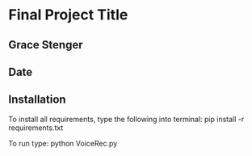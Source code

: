 # Final Project Title
## Grace Stenger
## Date

## Installation
To install all requirements, type the following into terminal:
pip install -r requirements.txt

To run type:
python VoiceRec.py
